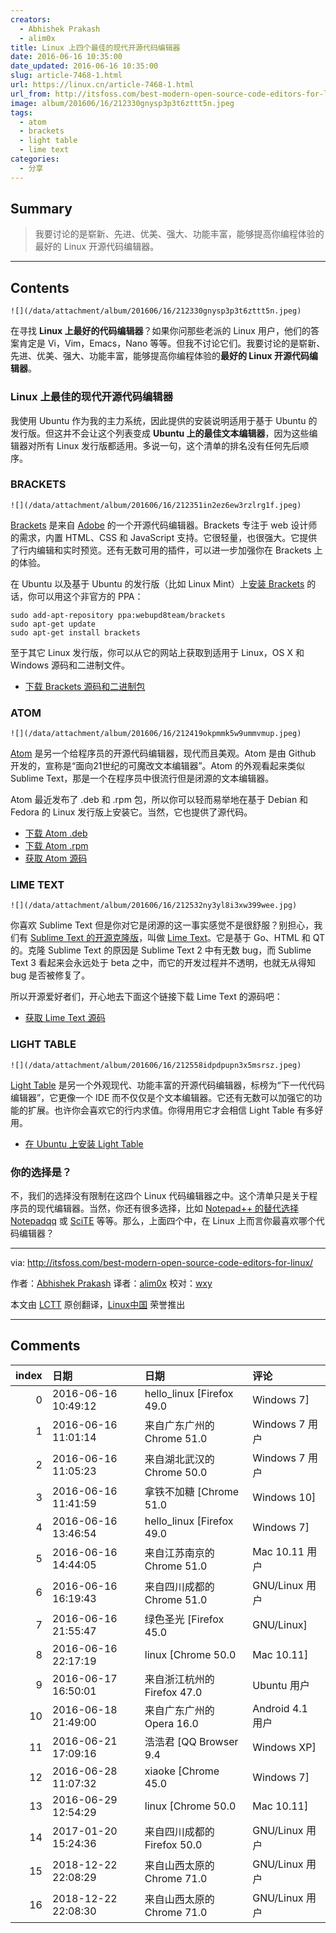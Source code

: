 ```yaml
---
creators:
  - Abhishek Prakash
  - alim0x
title: Linux 上四个最佳的现代开源代码编辑器
date: 2016-06-16 10:35:00
date_updated: 2016-06-16 10:35:00
slug: article-7468-1.html
url: https://linux.cn/article-7468-1.html
url_from: http://itsfoss.com/best-modern-open-source-code-editors-for-linux/
image: album/201606/16/212330gnysp3p3t6zttt5n.jpeg
tags:
  - atom
  - brackets
  - light table
  - lime text
categories:
  - 分享
---
```


## Summary

> 我要讨论的是崭新、先进、优美、强大、功能丰富，能够提高你编程体验的最好的 Linux 开源代码编辑器。

***

<!-- more -->

## Contents

`![](/data/attachment/album/201606/16/212330gnysp3p3t6zttt5n.jpeg)`

在寻找 **Linux 上最好的代码编辑器**？如果你问那些老派的 Linux 用户，他们的答案肯定是 Vi，Vim，Emacs，Nano 等等。但我不讨论它们。我要讨论的是崭新、先进、优美、强大、功能丰富，能够提高你编程体验的**最好的 Linux 开源代码编辑器**。

### Linux 上最佳的现代开源代码编辑器

我使用 Ubuntu 作为我的主力系统，因此提供的安装说明适用于基于 Ubuntu 的发行版。但这并不会让这个列表变成 **Ubuntu 上的最佳文本编辑器**，因为这些编辑器对所有 Linux 发行版都适用。多说一句，这个清单的排名没有任何先后顺序。

### BRACKETS

`![](/data/attachment/album/201606/16/212351in2ez6ew3rzlrg1f.jpeg)`

[Brackets](http://brackets.io/) 是来自 [Adobe](http://www.adobe.com/) 的一个开源代码编辑器。Brackets 专注于 web 设计师的需求，内置 HTML、CSS 和 JavaScript 支持。它很轻量，也很强大。它提供了行内编辑和实时预览。还有无数可用的插件，可以进一步加强你在 Brackets 上的体验。

在 Ubuntu 以及基于 Ubuntu 的发行版（比如 Linux Mint）上[安装 Brackets](http://itsfoss.com/install-brackets-ubuntu/) 的话，你可以用这个非官方的 PPA：

```shell
sudo add-apt-repository ppa:webupd8team/brackets
sudo apt-get update
sudo apt-get install brackets
```

至于其它 Linux 发行版，你可以从它的网站上获取到适用于 Linux，OS X 和 Windows 源码和二进制文件。

* [下载 Brackets 源码和二进制包](https://github.com/adobe/brackets/releases)

### ATOM

`![](/data/attachment/album/201606/16/212419okpmmk5w9ummvmup.jpeg)`

[Atom](https://atom.io/) 是另一个给程序员的开源代码编辑器，现代而且美观。Atom 是由 Github 开发的，宣称是“面向21世纪的可魔改文本编辑器”。Atom 的外观看起来类似 Sublime Text，那是一个在程序员中很流行但是闭源的文本编辑器。

Atom 最近发布了 .deb 和 .rpm 包，所以你可以轻而易举地在基于 Debian 和 Fedora 的 Linux 发行版上安装它。当然，它也提供了源代码。

* [下载 Atom .deb](https://atom.io/download/deb)
* [下载 Atom .rpm](https://atom.io/download/rpm)
* [获取 Atom 源码](https://github.com/atom/atom/blob/master/docs/build-instructions/linux.md)

### LIME TEXT

`![](/data/attachment/album/201606/16/212532ny3yl8i3xw399wee.jpg)`

你喜欢 Sublime Text 但是你对它是闭源的这一事实感觉不是很舒服？别担心，我们有 [Sublime Text 的开源克隆版](http://itsfoss.com/lime-text-open-source-alternative/)，叫做 [Lime Text](http://limetext.org/)。它是基于 Go、HTML 和 QT 的。克隆 Sublime Text 的原因是 Sublime Text 2 中有无数 bug，而 Sublime Text 3 看起来会永远处于 beta 之中，而它的开发过程并不透明，也就无从得知 bug 是否被修复了。

所以开源爱好者们，开心地去下面这个链接下载 Lime Text 的源码吧：

* [获取 Lime Text 源码](https://github.com/limetext/lime)

### LIGHT TABLE

`![](/data/attachment/album/201606/16/212558idpdpupn3x5msrsz.jpeg)`

[Light Table](http://lighttable.com/) 是另一个外观现代、功能丰富的开源代码编辑器，标榜为“下一代代码编辑器”，它更像一个 IDE 而不仅仅是个文本编辑器。它还有无数可以加强它的功能的扩展。也许你会喜欢它的行内求值。你得用用它才会相信 Light Table 有多好用。

* [在 Ubuntu 上安装 Light Table](http://itsfoss.com/install-lighttable-ubuntu/)

### 你的选择是？

不，我们的选择没有限制在这四个 Linux 代码编辑器之中。这个清单只是关于程序员的现代编辑器。当然，你还有很多选择，比如 [Notepad++ 的替代选择 Notepadqq](http://itsfoss.com/notepadqq-notepad-for-linux/) 或 [SciTE](http://itsfoss.com/scite-the-notepad-for-linux/) 等等。那么，上面四个中，在 Linux 上而言你最喜欢哪个代码编辑器？

---

via: <http://itsfoss.com/best-modern-open-source-code-editors-for-linux/>

作者：[Abhishek Prakash](http://itsfoss.com/author/abhishek/) 译者：[alim0x](https://github.com/alim0x) 校对：[wxy](https://github.com/wxy)

本文由 [LCTT](https://github.com/LCTT/TranslateProject) 原创翻译，[Linux中国](https://linux.cn/) 荣誉推出

***

## Comments

|   index | 日期                | 日期                                       | 评论                                                                                           |
|--------:|:--------------------|:-------------------------------------------|:-----------------------------------------------------------------------------------------------|
|       0 | 2016-06-16 10:49:12 | hello_linux [Firefox 49.0|Windows 7]       | 介绍的不错！感谢分享                                                                           |
|       1 | 2016-06-16 11:01:14 | 来自广东广州的 Chrome 51.0|Windows 7 用户  | 挺不错，比较喜欢atom和limetext                                                                 |
|       2 | 2016-06-16 11:05:23 | 来自湖北武汉的 Chrome 50.0|Windows 7 用户  | vim大法好                                                                                      |
|       3 | 2016-06-16 11:41:59 | 拿铁不加糖 [Chrome 51.0|Windows 10]        | 为毛没有Visual Studio Code ？                                                                  |
|       4 | 2016-06-16 13:46:54 | hello_linux [Firefox 49.0|Windows 7]       | ......................................                                                         |
|       5 | 2016-06-16 14:44:05 | 来自江苏南京的 Chrome 51.0|Mac 10.11 用户  | vim大法好                                                                                      |
|       6 | 2016-06-16 16:19:43 | 来自四川成都的 Chrome 51.0|GNU/Linux 用户  | 贵站的 RSS 订阅有延迟, 订阅上的最新一篇文章是 &quot;在 OpenStack 云中测试 Fedora 24 Beta&quot; |
|       7 | 2016-06-16 21:55:47 | 绿色圣光 [Firefox 45.0|GNU/Linux]          | 用过前两个，但是最后都放弃了。                                                                 |
|       8 | 2016-06-16 22:17:19 | linux [Chrome 50.0|Mac 10.11]              | 是的，是有延迟——是为了避免被抓站。。                                                           |
|       9 | 2016-06-17 16:50:01 | 来自浙江杭州的 Firefox 47.0|Ubuntu 用户    | vim大法好                                                                                      |
|      10 | 2016-06-18 21:49:00 | 来自广东广州的 Opera 16.0|Android 4.1 用户 | scite处理小文件无压力                                                                          |
|      11 | 2016-06-21 17:09:16 | 浩浩君 [QQ Browser 9.4|Windows XP]         | 都是新秀啊,哈哈                                                                                |
|      12 | 2016-06-28 11:07:32 | xiaoke [Chrome 45.0|Windows 7]             | SublimeText也木有！ Atom感觉启动慢！                                                           |
|      13 | 2016-06-29 12:54:29 | linux [Chrome 50.0|Mac 10.11]              | 这篇文章，其实是几年前的了——应该有篇新的了，谁来写一篇？                                       |
|      14 | 2017-01-20 15:24:36 | 来自四川成都的 Firefox 50.0|GNU/Linux 用户 | atom&nbsp;&nbsp;还是不错 的 上ssd +4g内存（足够）+现在4000块级别的笔记本的cpu 流畅到飞         |
|      15 | 2018-12-22 22:08:29 | 来自山西太原的 Chrome 71.0|GNU/Linux 用户  | vim最强大了                                                                                    |
|      16 | 2018-12-22 22:08:30 | 来自山西太原的 Chrome 71.0|GNU/Linux 用户  | vim最强大了                                                                                    |

